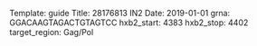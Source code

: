 Template: guide
Title: 28176813 IN2 
Date: 2019-01-01
grna: GGACAAGTAGACTGTAGTCC
hxb2_start: 4383
hxb2_stop: 4402
target_region: Gag/Pol
